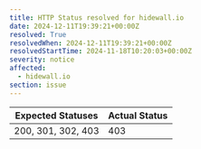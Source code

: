 ```yaml
---
title: HTTP Status resolved for hidewall.io
date: 2024-12-11T19:39:21+00:00Z
resolved: True
resolvedWhen: 2024-12-11T19:39:21+00:00Z
resolvedStartTime: 2024-11-18T10:20:03+00:00Z
severity: notice
affected:
  - hidewall.io
section: issue
---
```


| Expected Statuses | Actual Status  |
|-------------------|----------------|
| 200, 301, 302, 403 | 403 |
